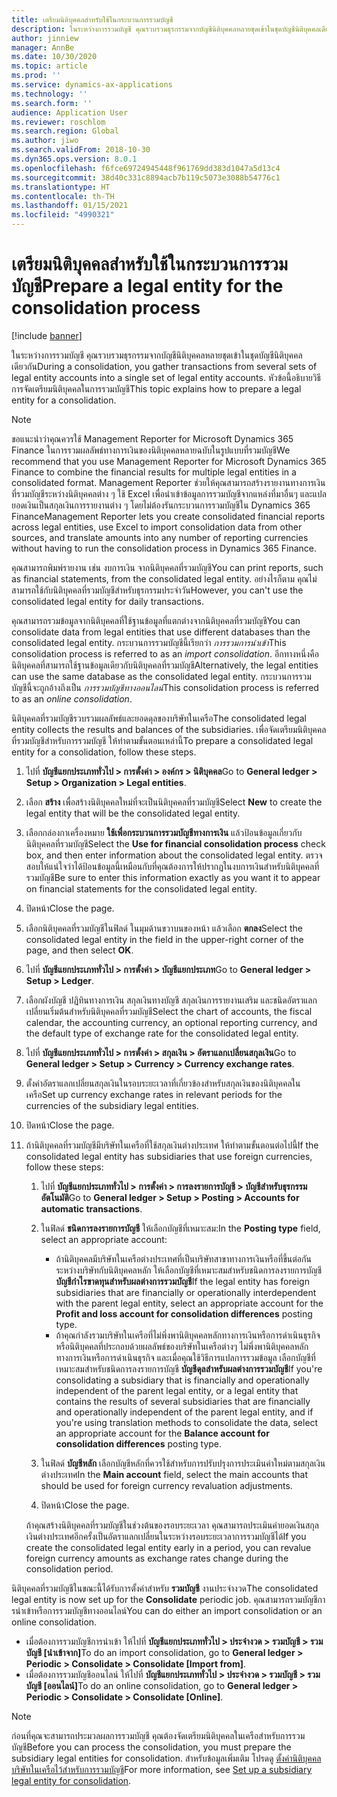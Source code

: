 ```yaml
---
title: เตรียมนิติบุคคลสำหรับใช้ในกระบวนการรวมบัญชี
description: ในระหว่างการรวมบัญชี คุณรวบรวมธุรกรรมจากบัญชีนิติบุคคลหลายชุดเข้าในชุดบัญชีนิติบุคคลเดียวกัน หัวข้อนี้อธิบายวิธีการจัดเตรียมนิติบุคคลในการรวมบัญชี
author: jinniew
manager: AnnBe
ms.date: 10/30/2020
ms.topic: article
ms.prod: ''
ms.service: dynamics-ax-applications
ms.technology: ''
ms.search.form: ''
audience: Application User
ms.reviewer: roschlom
ms.search.region: Global
ms.author: jiwo
ms.search.validFrom: 2018-10-30
ms.dyn365.ops.version: 8.0.1
ms.openlocfilehash: f6fce69724945448f961769dd383d1047a5d13c4
ms.sourcegitcommit: 38d40c331c8894acb7b119c5073e3088b54776c1
ms.translationtype: HT
ms.contentlocale: th-TH
ms.lasthandoff: 01/15/2021
ms.locfileid: "4990321"
---
```

# <a name="prepare-a-legal-entity-for-the-consolidation-process"></a><span data-ttu-id="00ed0-104">เตรียมนิติบุคคลสำหรับใช้ในกระบวนการรวมบัญชี</span><span class="sxs-lookup"><span data-stu-id="00ed0-104">Prepare a legal entity for the consolidation process</span></span>

[!include [banner](../includes/banner.md)]

<span data-ttu-id="00ed0-105">ในระหว่างการรวมบัญชี คุณรวบรวมธุรกรรมจากบัญชีนิติบุคคลหลายชุดเข้าในชุดบัญชีนิติบุคคลเดียวกัน</span><span class="sxs-lookup"><span data-stu-id="00ed0-105">During a consolidation, you gather transactions from several sets of legal entity accounts into a single set of legal entity accounts.</span></span> <span data-ttu-id="00ed0-106">หัวข้อนี้อธิบายวิธีการจัดเตรียมนิติบุคคลในการรวมบัญชี</span><span class="sxs-lookup"><span data-stu-id="00ed0-106">This topic explains how to prepare a legal entity for a consolidation.</span></span>

> [!NOTE]
> <span data-ttu-id="00ed0-107">ขอแนะนำว่าคุณควรใช้ Management Reporter for Microsoft Dynamics 365 Finance ในการรวมผลลัพธ์ทางการเงินของนิติบุคคลหลายฉบับในรูปแบบที่รวมบัญชี</span><span class="sxs-lookup"><span data-stu-id="00ed0-107">We recommend that you use Management Reporter for Microsoft Dynamics 365 Finance to combine the financial results for multiple legal entities in a consolidated format.</span></span> <span data-ttu-id="00ed0-108">Management Reporter ช่วยให้คุณสามารถสร้างรายงานทางการเงินที่รวมบัญชีระหว่างนิติบุคคลต่าง ๆ ใช้ Excel เพื่อนําเข้าข้อมูลการรวมบัญชีจากแหล่งที่มาอื่นๆ และแปลยอดเงินเป็นสกุลเงินการรายงานต่าง ๆ โดยไม่ต้องรันกระบวนการรวมบัญชีใน Dynamics 365 Finance</span><span class="sxs-lookup"><span data-stu-id="00ed0-108">Management Reporter lets you create consolidated financial reports across legal entities, use Excel to import consolidation data from other sources, and translate amounts into any number of reporting currencies without having to run the consolidation process in Dynamics 365 Finance.</span></span>

<span data-ttu-id="00ed0-109">คุณสามารถพิมพ์รายงาน เช่น งบการเงิน จากนิติบุคคลที่รวมบัญชี</span><span class="sxs-lookup"><span data-stu-id="00ed0-109">You can print reports, such as financial statements, from the consolidated legal entity.</span></span> <span data-ttu-id="00ed0-110">อย่างไรก็ตาม คุณไม่สามารถใช้กับนิติบุคคลที่รวมบัญชีสำหรับธุรกรรมประจำวัน</span><span class="sxs-lookup"><span data-stu-id="00ed0-110">However, you can't use the consolidated legal entity for daily transactions.</span></span>

<span data-ttu-id="00ed0-111">คุณสามารถรวมข้อมูลจากนิติบุคคลที่ใช้ฐานข้อมูลที่แตกต่างจากนิติบุคคลที่รวมบัญชี</span><span class="sxs-lookup"><span data-stu-id="00ed0-111">You can consolidate data from legal entities that use different databases than the consolidated legal entity.</span></span> <span data-ttu-id="00ed0-112">กระบวนการรวมบัญชีนี้เรียกว่า *การรวมการนำเข้า*</span><span class="sxs-lookup"><span data-stu-id="00ed0-112">This consolidation process is referred to as an *import consolidation*.</span></span> <span data-ttu-id="00ed0-113">อีกทางหนึ่งคือ นิติบุคคลที่สามารถใช้ฐานข้อมูลเดียวกับนิติบุคคลที่รวมบัญชี</span><span class="sxs-lookup"><span data-stu-id="00ed0-113">Alternatively, the legal entities can use the same database as the consolidated legal entity.</span></span> <span data-ttu-id="00ed0-114">กระบวนการรวมบัญชีนี้จะถูกอ้างถึงเป็น *การรวมบัญชีทางออนไลน์*</span><span class="sxs-lookup"><span data-stu-id="00ed0-114">This consolidation process is referred to as an *online consolidation*.</span></span>

<span data-ttu-id="00ed0-115">นิติบุคคลที่รวมบัญชีรวบรวมผลลัพธ์และยอดดุลของบริษัทในเครือ</span><span class="sxs-lookup"><span data-stu-id="00ed0-115">The consolidated legal entity collects the results and balances of the subsidiaries.</span></span> <span data-ttu-id="00ed0-116">เพื่อจัดเตรียมนิติบุคคลที่รวมบัญชีสำหรับการรวมบัญชี ให้ทำตามขั้นตอนเหล่านี้</span><span class="sxs-lookup"><span data-stu-id="00ed0-116">To prepare a consolidated legal entity for a consolidation, follow these steps.</span></span>

1. <span data-ttu-id="00ed0-117">ไปที่ **บัญชีแยกประเภททั่วไป \> การตั้งค่า \> องค์กร \> นิติบุคคล**</span><span class="sxs-lookup"><span data-stu-id="00ed0-117">Go to **General ledger \> Setup \> Organization \> Legal entities**.</span></span>
2. <span data-ttu-id="00ed0-118">เลือก **สร้าง** เพื่อสร้างนิติบุคคลใหม่ที่จะเป็นนิติบุคคลที่รวมบัญชี</span><span class="sxs-lookup"><span data-stu-id="00ed0-118">Select **New** to create the legal entity that will be the consolidated legal entity.</span></span>
3. <span data-ttu-id="00ed0-119">เลือกกล่องกาเครื่องหมาย **ใช้เพื่อกระบวนการรวมบัญชีทางการเงิน** แล้วป้อนข้อมูลเกี่ยวกับนิติบุคคลที่รวมบัญชี</span><span class="sxs-lookup"><span data-stu-id="00ed0-119">Select the **Use for financial consolidation process** check box, and then enter information about the consolidated legal entity.</span></span> <span data-ttu-id="00ed0-120">ตรวจสอบให้แน่ใจว่าได้ป้อนข้อมูลนี้เหมือนกับที่คุณต้องการให้ปรากฏในงบการเงินสำหรับนิติบุคคลที่รวมบัญชี</span><span class="sxs-lookup"><span data-stu-id="00ed0-120">Be sure to enter this information exactly as you want it to appear on financial statements for the consolidated legal entity.</span></span>
4. <span data-ttu-id="00ed0-121">ปิดหน้า</span><span class="sxs-lookup"><span data-stu-id="00ed0-121">Close the page.</span></span>
5. <span data-ttu-id="00ed0-122">เลือกนิติบุคคลที่รวมบัญชีในฟิลด์ ในมุมด้านขวาบนของหน้า แล้วเลือก **ตกลง**</span><span class="sxs-lookup"><span data-stu-id="00ed0-122">Select the consolidated legal entity in the field in the upper-right corner of the page, and then select **OK**.</span></span>
6. <span data-ttu-id="00ed0-123">ไปที่ **บัญชีแยกประเภททั่วไป \> การตั้งค่า \> บัญชีแยกประเภท**</span><span class="sxs-lookup"><span data-stu-id="00ed0-123">Go to **General ledger \> Setup \> Ledger**.</span></span>
7. <span data-ttu-id="00ed0-124">เลือกผังบัญชี ปฏิทินทางการเงิน สกุลเงินทางบัญชี สกุลเงินการรายงานเสริม และชนิดอัตราแลกเปลี่ยนเริ่มต้นสำหรับนิติบุคคลที่รวมบัญชี</span><span class="sxs-lookup"><span data-stu-id="00ed0-124">Select the chart of accounts, the fiscal calendar, the accounting currency, an optional reporting currency, and the default type of exchange rate for the consolidated legal entity.</span></span> 
8. <span data-ttu-id="00ed0-125">ไปที่ **บัญชีแยกประเภททั่วไป \> การตั้งค่า \> สกุลเงิน \> อัตราแลกเปลี่ยนสกุลเงิน**</span><span class="sxs-lookup"><span data-stu-id="00ed0-125">Go to **General ledger \> Setup \> Currency \> Currency exchange rates**.</span></span>
9. <span data-ttu-id="00ed0-126">ตั้งค่าอัตราแลกเปลี่ยนสกุลเงินในรอบระยะเวลาที่เกี่ยวข้องสำหรับสกุลเงินของนิติบุคคลในเครือ</span><span class="sxs-lookup"><span data-stu-id="00ed0-126">Set up currency exchange rates in relevant periods for the currencies of the subsidiary legal entities.</span></span>
10. <span data-ttu-id="00ed0-127">ปิดหน้า</span><span class="sxs-lookup"><span data-stu-id="00ed0-127">Close the page.</span></span>
11. <span data-ttu-id="00ed0-128">ถ้านิติบุคคลที่รวมบัญชีมีบริษัทในเครือที่ใช้สกุลเงินต่างประเทศ ให้ทำตามขั้นตอนต่อไปนี้</span><span class="sxs-lookup"><span data-stu-id="00ed0-128">If the consolidated legal entity has subsidiaries that use foreign currencies, follow these steps:</span></span>

    1. <span data-ttu-id="00ed0-129">ไปที่ **บัญชีแยกประเภททั่วไป \> การตั้งค่า \> การลงรายการบัญชี \> บัญชีสำหรับธุรกรรมอัตโนมัติ**</span><span class="sxs-lookup"><span data-stu-id="00ed0-129">Go to **General ledger \> Setup \> Posting \> Accounts for automatic transactions**.</span></span>
    2. <span data-ttu-id="00ed0-130">ในฟิลด์ **ชนิดการลงรายการบัญชี** ให้เลือกบัญชีที่เหมาะสม:</span><span class="sxs-lookup"><span data-stu-id="00ed0-130">In the **Posting type** field, select an appropriate account:</span></span>

        - <span data-ttu-id="00ed0-131">ถ้านิติบุคคลมีบริษัทในเครือต่างประเทศที่เป็นบริษัทสาขาทางการเงินหรือที่ขึ้นต่อกันระหว่างบริษัทกับนิติบุคคลหลัก ให้เลือกบัญชีที่เหมาะสมสําหรับชนิดการลงรายการบัญชี **บัญชีกำไรขาดทุนสำหรับผลต่างการรวมบัญชี**</span><span class="sxs-lookup"><span data-stu-id="00ed0-131">If the legal entity has foreign subsidiaries that are financially or operationally interdependent with the parent legal entity, select an appropriate account for the **Profit and loss account for consolidation differences** posting type.</span></span>
        - <span data-ttu-id="00ed0-132">ถ้าคุณกำลังรวมบริษัทในเครือที่ไม่พึ่งพานิติบุคคลหลักทางการเงินหรือการดำเนินธุรกิจ หรือนิติบุคคลที่ประกอบด้วยผลลัพธ์ของบริษัทในเครือต่างๆ ไม่พึ่งพานิติบุคคลหลักทางการเงินหรือการดำเนินธุรกิจ และเมื่อคุณใช้วิธีการแปลการรวมข้อมูล เลือกบัญชีที่เหมาะสมสำหรับชนิดการลงรายการบัญชี **บัญชีดุลสำหรับผลต่างการรวมบัญชี**</span><span class="sxs-lookup"><span data-stu-id="00ed0-132">If you're consolidating a subsidiary that is financially and operationally independent of the parent legal entity, or a legal entity that contains the results of several subsidiaries that are financially and operationally independent of the parent legal entity, and if you're using translation methods to consolidate the data, select an appropriate account for the **Balance account for consolidation differences** posting type.</span></span>

    3. <span data-ttu-id="00ed0-133">ในฟิลด์ **บัญชีหลัก** เลือกบัญชีหลักที่ควรใช้สำหรับการปรับปรุงการประเมินค่าใหม่ตามสกุลเงินต่างประเทศ</span><span class="sxs-lookup"><span data-stu-id="00ed0-133">In the **Main account** field, select the main accounts that should be used for foreign currency revaluation adjustments.</span></span>
    4. <span data-ttu-id="00ed0-134">ปิดหน้า</span><span class="sxs-lookup"><span data-stu-id="00ed0-134">Close the page.</span></span>

    <span data-ttu-id="00ed0-135">ถ้าคุณสร้างนิติบุคคลที่รวมบัญชีในช่วงต้นของรอบระยะเวลา คุณสามารถประเมินค่ายอดเงินสกุลเงินต่างประเทศอีกครั้งเป็นอัตราแลกเปลี่ยนในระหว่างรอบระยะเวลาการรวมบัญชีได้</span><span class="sxs-lookup"><span data-stu-id="00ed0-135">If you create the consolidated legal entity early in a period, you can revalue foreign currency amounts as exchange rates change during the consolidation period.</span></span>

<span data-ttu-id="00ed0-136">นิติบุคคลที่รวมบัญชีในขณะนี้ได้รับการตั้งค่าสำหรับ **รวมบัญชี** งานประจำงวด</span><span class="sxs-lookup"><span data-stu-id="00ed0-136">The consolidated legal entity is now set up for the **Consolidate** periodic job.</span></span> <span data-ttu-id="00ed0-137">คุณสามารถรวมบัญชีการนําเข้าหรือการรวมบัญชีทางออนไลน์</span><span class="sxs-lookup"><span data-stu-id="00ed0-137">You can do either an import consolidation or an online consolidation.</span></span>

- <span data-ttu-id="00ed0-138">เมื่อต้องการรวมบัญชีการนําเข้า ให้ไปที่ **บัญชีแยกประเภททั่วไป \> ประจำงวด \> รวมบัญชี \> รวมบัญชี \[นำเข้าจาก\]**</span><span class="sxs-lookup"><span data-stu-id="00ed0-138">To do an import consolidation, go to **General ledger \> Periodic \> Consolidate \> Consolidate \[Import from\]**.</span></span>
- <span data-ttu-id="00ed0-139">เมื่อต้องการรวมบัญชีออนไลน์ ให้ไปที่ **บัญชีแยกประเภททั่วไป \> ประจำงวด \> รวมบัญชี \> รวมบัญชี \[ออนไลน์\]**</span><span class="sxs-lookup"><span data-stu-id="00ed0-139">To do an online consolidation, go to **General ledger \> Periodic \> Consolidate \> Consolidate \[Online\]**.</span></span>

> [!NOTE]
> <span data-ttu-id="00ed0-140">ก่อนที่คุณจะสามารถประมวลผลการรวมบัญชี คุณต้องจัดเตรียมนิติบุคคลในเครือสำหรับการรวมบัญชี</span><span class="sxs-lookup"><span data-stu-id="00ed0-140">Before you can process the consolidation, you must prepare the subsidiary legal entities for consolidation.</span></span> <span data-ttu-id="00ed0-141">สำหรับข้อมูลเพิ่มเติม โปรดดู [ตั้งค่านิติบุคคลบริษัทในเครือไว้สำหรับการรวมบัญชี](set-up-subsidiary-company-for-consolidation.md)</span><span class="sxs-lookup"><span data-stu-id="00ed0-141">For more information, see [Set up a subsidiary legal entity for consolidation](set-up-subsidiary-company-for-consolidation.md).</span></span>
